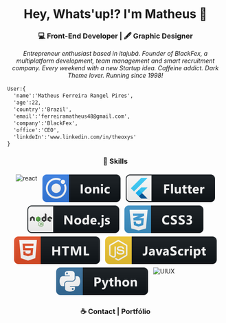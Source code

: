 <h1 align="center">Hey, Whats'up!? I'm Matheus 🍕</h1>

<div align="center">
<h3>💻 Front-End Developer | 🖋 Graphic Designer</h3>
<p>
<i>Entrepreneur enthusiast based in itajubá. Founder  of BlackFex, a multiplatform development, team management and smart recruitment company. Every weekend with a new Startup idea. Caffeine addict. Dark Theme lover. Running since 1998!</i></p>
</div>


```
User:{
  'name':'Matheus Ferreira Rangel Pires',
  'age':22,
  'country':'Brazil',
  'email':'ferreiramatheus48@gmail.com',
  'company':'BlackFex',
  'office':'CEO',
  'linkdeIn':'www.linkedin.com/in/theoxys'
}
```


<div align="center">
<h3>🚀 Skills</h3>
<p align="center">
  <img src="https://github.com/Quadrified/Quadrified/blob/master/assets/svg/dev/frameworks/react.svg" alt="react" style="vertical-align:top; margin:4px">
  <img src="https://github.com/MikeCodesDotNET/ColoredBadges/blob/master/svg/dev/frameworks/ionic.svg" alt="ionic" style="vertical-align:top; margin:4px">
  <img src="https://github.com/MikeCodesDotNET/ColoredBadges/blob/master/svg/dev/frameworks/flutter.svg" alt="flutter" style="vertical-align:top; margin:4px">
  <img src="https://github.com/MikeCodesDotNET/ColoredBadges/blob/master/svg/dev/frameworks/nodejs.svg" alt="noddejs" style="vertical-align:top; margin:4px">
  <img src="https://github.com/MikeCodesDotNET/ColoredBadges/blob/master/svg/dev/languages/css3.svg" alt="css" style="vertical-align:top; margin:4px">
  <img src="https://github.com/MikeCodesDotNET/ColoredBadges/blob/master/svg/dev/languages/html.svg" alt="html" style="vertical-align:top; margin:4px">
  <img src="https://github.com/MikeCodesDotNET/ColoredBadges/blob/master/svg/dev/languages/js.svg" alt="javascript" style="vertical-align:top; margin:4px">
  <img src="https://github.com/MikeCodesDotNET/ColoredBadges/blob/master/svg/dev/languages/python.svg" alt="python" style="vertical-align:top; margin:4px">
  <img src="https://github.com/theoxys/theoxys/blob/master/figma.svg" alt="UIUX" style="vertical-align:top; margin:4px">
</p>
<h3>☕ Contact | Portfólio </h3>
</div>


